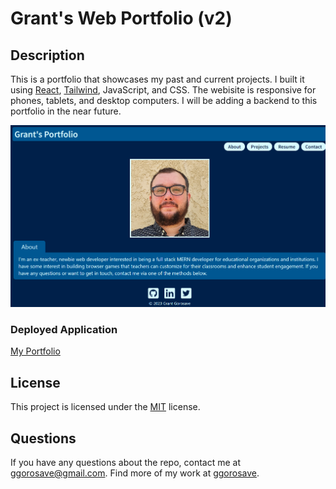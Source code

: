 # Grant's Web Portfolio (v2)

## Description
This is a portfolio that showcases my past and current projects. I built it using [React](https://reactjs.org/docs), [Tailwind](https://tailwindcss.com/docs), JavaScript, and CSS. The webisite is responsive for phones, tablets, and desktop computers. I will be adding a backend to this portfolio in the near future.

![portfolio screenshot](./public/images/app_screenshot.png)

### Deployed Application

[My Portfolio](https://www.grantgorosave.com/)

## License

This project is licensed under the 	[MIT](https://github.com/ggorosave/grantg-portfolio-v2/blob/main/LICENSE) license.

## Questions

If you have any questions about the repo, contact me at [ggorosave@gmail.com](mailto:ggorosave@gmail.com). Find more of my work at [ggorosave](https://https://github.com/ggorosave).